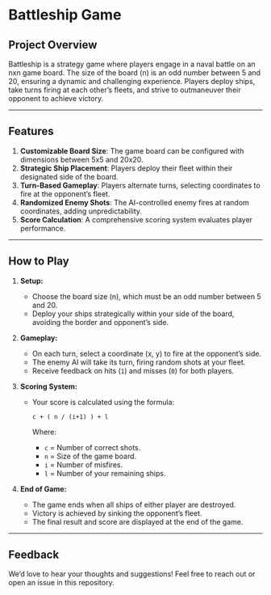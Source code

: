 # Battleship Game

## Project Overview

Battleship is a strategy game where players engage in a naval battle on an nxn game board. The size of the board (n) is an odd number between 5 and 20, ensuring a dynamic and challenging experience. Players deploy ships, take turns firing at each other’s fleets, and strive to outmaneuver their opponent to achieve victory.

---

## Features

1. **Customizable Board Size**: The game board can be configured with dimensions between 5x5 and 20x20.
2. **Strategic Ship Placement**: Players deploy their fleet within their designated side of the board.
3. **Turn-Based Gameplay**: Players alternate turns, selecting coordinates to fire at the opponent’s fleet.
4. **Randomized Enemy Shots**: The AI-controlled enemy fires at random coordinates, adding unpredictability.
5. **Score Calculation**: A comprehensive scoring system evaluates player performance.

---

## How to Play

1. **Setup:**
   - Choose the board size (n), which must be an odd number between 5 and 20.
   - Deploy your ships strategically within your side of the board, avoiding the border and opponent’s side.

2. **Gameplay:**
   - On each turn, select a coordinate (x, y) to fire at the opponent’s side.
   - The enemy AI will take its turn, firing random shots at your fleet.
   - Receive feedback on hits (`1`) and misses (`0`) for both players.

3. **Scoring System:**
   - Your score is calculated using the formula:
     
     `c + ( n / (i+1) ) + l`
     
     Where:
     - `c` = Number of correct shots.
     - `n` = Size of the game board.
     - `i` = Number of misfires.
     - `l` = Number of your remaining ships.

4. **End of Game:**
   - The game ends when all ships of either player are destroyed.
   - Victory is achieved by sinking the opponent’s fleet.
   - The final result and score are displayed at the end of the game.

---

## Feedback

We’d love to hear your thoughts and suggestions! Feel free to reach out or open an issue in this repository.

